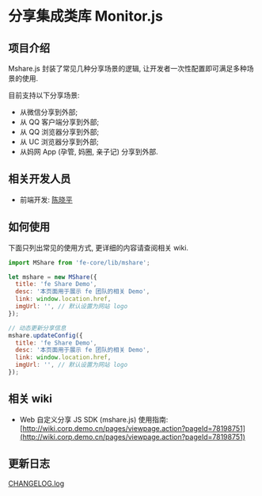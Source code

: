 # 分享集成类库 Monitor.js

## 项目介绍

Mshare.js 封装了常见几种分享场景的逻辑, 让开发者一次性配置即可满足多种场景的使用.

目前支持以下分享场景:

- 从微信分享到外部;
- 从 QQ 客户端分享到外部;
- 从 QQ 浏览器分享到外部;
- 从 UC 浏览器分享到外部;
- 从妈网 App (孕管, 妈圈, 亲子记) 分享到外部.

## 相关开发人员

- 前端开发: [陈晓平](mailto:chenxp@demo.cn)

## 如何使用

下面只列出常见的使用方式, 更详细的内容请查阅相关 wiki.

```js
import MShare from 'fe-core/lib/mshare';

let mshare = new MShare({
  title: 'fe Share Demo',
  desc: '本页面用于展示 fe 团队的相关 Demo',
  link: window.location.href,
  imgUrl: '', // 默认设置为网站 logo
});

// 动态更新分享信息
mshare.updateConfig({
  title: 'fe Share Demo',
  desc: '本页面用于展示 fe 团队的相关 Demo',
  link: window.location.href,
  imgUrl: '', // 默认设置为网站 logo
});
```

## 相关 wiki

- Web 自定义分享 JS SDK (mshare.js) 使用指南: [http://wiki.corp.demo.cn/pages/viewpage.action?pageId=78198751](http://wiki.corp.demo.cn/pages/viewpage.action?pageId=78198751)

## 更新日志

[CHANGELOG.log](./CHANGELOG.md)
